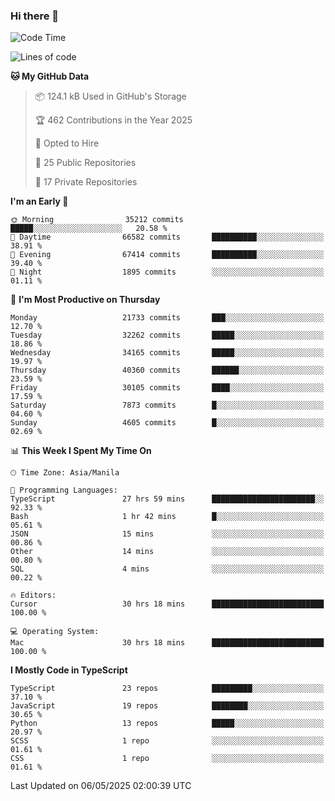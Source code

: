 ### Hi there 👋

<!--START_SECTION:waka-->
![Code Time](http://img.shields.io/badge/Code%20Time-1%2C694%20hrs%2012%20mins-blue)

![Lines of code](https://img.shields.io/badge/From%20Hello%20World%20I%27ve%20Written-64.9%20million%20lines%20of%20code-blue)

**🐱 My GitHub Data** 

> 📦 124.1 kB Used in GitHub's Storage 
 > 
> 🏆 462 Contributions in the Year 2025
 > 
> 💼 Opted to Hire
 > 
> 📜 25 Public Repositories 
 > 
> 🔑 17 Private Repositories 
 > 
**I'm an Early 🐤** 

```text
🌞 Morning                35212 commits       █████░░░░░░░░░░░░░░░░░░░░   20.58 % 
🌆 Daytime                66582 commits       ██████████░░░░░░░░░░░░░░░   38.91 % 
🌃 Evening                67414 commits       ██████████░░░░░░░░░░░░░░░   39.40 % 
🌙 Night                  1895 commits        ░░░░░░░░░░░░░░░░░░░░░░░░░   01.11 % 
```
📅 **I'm Most Productive on Thursday** 

```text
Monday                   21733 commits       ███░░░░░░░░░░░░░░░░░░░░░░   12.70 % 
Tuesday                  32262 commits       █████░░░░░░░░░░░░░░░░░░░░   18.86 % 
Wednesday                34165 commits       █████░░░░░░░░░░░░░░░░░░░░   19.97 % 
Thursday                 40360 commits       ██████░░░░░░░░░░░░░░░░░░░   23.59 % 
Friday                   30105 commits       ████░░░░░░░░░░░░░░░░░░░░░   17.59 % 
Saturday                 7873 commits        █░░░░░░░░░░░░░░░░░░░░░░░░   04.60 % 
Sunday                   4605 commits        █░░░░░░░░░░░░░░░░░░░░░░░░   02.69 % 
```


📊 **This Week I Spent My Time On** 

```text
🕑︎ Time Zone: Asia/Manila

💬 Programming Languages: 
TypeScript               27 hrs 59 mins      ███████████████████████░░   92.33 % 
Bash                     1 hr 42 mins        █░░░░░░░░░░░░░░░░░░░░░░░░   05.61 % 
JSON                     15 mins             ░░░░░░░░░░░░░░░░░░░░░░░░░   00.86 % 
Other                    14 mins             ░░░░░░░░░░░░░░░░░░░░░░░░░   00.80 % 
SQL                      4 mins              ░░░░░░░░░░░░░░░░░░░░░░░░░   00.22 % 

🔥 Editors: 
Cursor                   30 hrs 18 mins      █████████████████████████   100.00 % 

💻 Operating System: 
Mac                      30 hrs 18 mins      █████████████████████████   100.00 % 
```

**I Mostly Code in TypeScript** 

```text
TypeScript               23 repos            █████████░░░░░░░░░░░░░░░░   37.10 % 
JavaScript               19 repos            ████████░░░░░░░░░░░░░░░░░   30.65 % 
Python                   13 repos            █████░░░░░░░░░░░░░░░░░░░░   20.97 % 
SCSS                     1 repo              ░░░░░░░░░░░░░░░░░░░░░░░░░   01.61 % 
CSS                      1 repo              ░░░░░░░░░░░░░░░░░░░░░░░░░   01.61 % 
```




 Last Updated on 06/05/2025 02:00:39 UTC
<!--END_SECTION:waka-->
